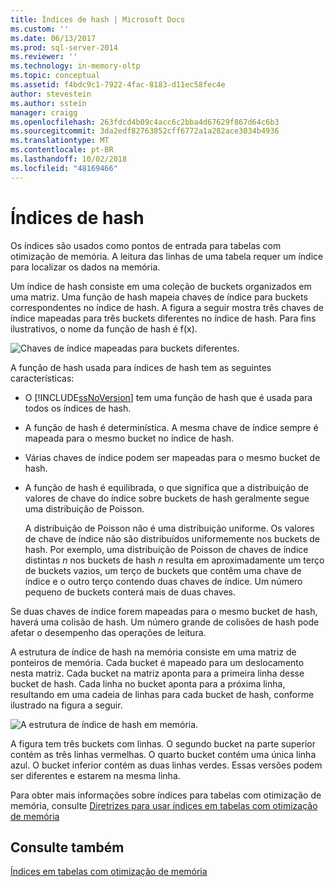 ```yaml
---
title: Índices de hash | Microsoft Docs
ms.custom: ''
ms.date: 06/13/2017
ms.prod: sql-server-2014
ms.reviewer: ''
ms.technology: in-memory-oltp
ms.topic: conceptual
ms.assetid: f4bdc9c1-7922-4fac-8183-d11ec58fec4e
author: stevestein
ms.author: sstein
manager: craigg
ms.openlocfilehash: 263fdcd4b09c4acc6c2bba4d67629f867d64c6b3
ms.sourcegitcommit: 3da2edf82763852cff6772a1a282ace3034b4936
ms.translationtype: MT
ms.contentlocale: pt-BR
ms.lasthandoff: 10/02/2018
ms.locfileid: "48169466"
---
```

# <a name="hash-indexes"></a>Índices de hash
  Os índices são usados como pontos de entrada para tabelas com otimização de memória. A leitura das linhas de uma tabela requer um índice para localizar os dados na memória.  
  
 Um índice de hash consiste em uma coleção de buckets organizados em uma matriz. Uma função de hash mapeia chaves de índice para buckets correspondentes no índice de hash. A figura a seguir mostra três chaves de índice mapeadas para três buckets diferentes no índice de hash. Para fins ilustrativos, o nome da função de hash é f(x).  
  
 ![Chaves de índice mapeadas para buckets diferentes. ](../../2014/database-engine/media/hekaton-tables-2.gif "Chaves de índice mapeadas para buckets diferentes.")  
  
 A função de hash usada para índices de hash tem as seguintes características:  
  
-   O [!INCLUDE[ssNoVersion](../includes/ssnoversion-md.md)] tem uma função de hash que é usada para todos os índices de hash.  
  
-   A função de hash é determinística. A mesma chave de índice sempre é mapeada para o mesmo bucket no índice de hash.  
  
-   Várias chaves de índice podem ser mapeadas para o mesmo bucket de hash.  
  
-   A função de hash é equilibrada, o que significa que a distribuição de valores de chave do índice sobre buckets de hash geralmente segue uma distribuição de Poisson.  
  
     A distribuição de Poisson não é uma distribuição uniforme. Os valores de chave de índice não são distribuídos uniformemente nos buckets de hash. Por exemplo, uma distribuição de Poisson de chaves de índice distintas *n* nos buckets de hash *n* resulta em aproximadamente um terço de buckets vazios, um terço de buckets que contêm uma chave de índice e o outro terço contendo duas chaves de índice. Um número pequeno de buckets conterá mais de duas chaves.  
  
 Se duas chaves de índice forem mapeadas para o mesmo bucket de hash, haverá uma colisão de hash. Um número grande de colisões de hash pode afetar o desempenho das operações de leitura.  
  
 A estrutura de índice de hash na memória consiste em uma matriz de ponteiros de memória. Cada bucket é mapeado para um deslocamento nesta matriz. Cada bucket na matriz aponta para a primeira linha desse bucket de hash. Cada linha no bucket aponta para a próxima linha, resultando em uma cadeia de linhas para cada bucket de hash, conforme ilustrado na figura a seguir.  
  
 ![A estrutura de índice de hash em memória. ](../../2014/database-engine/media/hekaton-tables-3.gif "a estrutura de índice de hash em memória.")  
  
 A figura tem três buckets com linhas. O segundo bucket na parte superior contém as três linhas vermelhas. O quarto bucket contém uma única linha azul. O bucket inferior contém as duas linhas verdes. Essas versões podem ser diferentes e estarem na mesma linha.  
  
 Para obter mais informações sobre índices para tabelas com otimização de memória, consulte [Diretrizes para usar índices em tabelas com otimização de memória](../relational-databases/in-memory-oltp/memory-optimized-tables.md)  
  
## <a name="see-also"></a>Consulte também  
 [Índices em tabelas com otimização de memória](../../2014/database-engine/indexes-on-memory-optimized-tables.md)  
  
  
